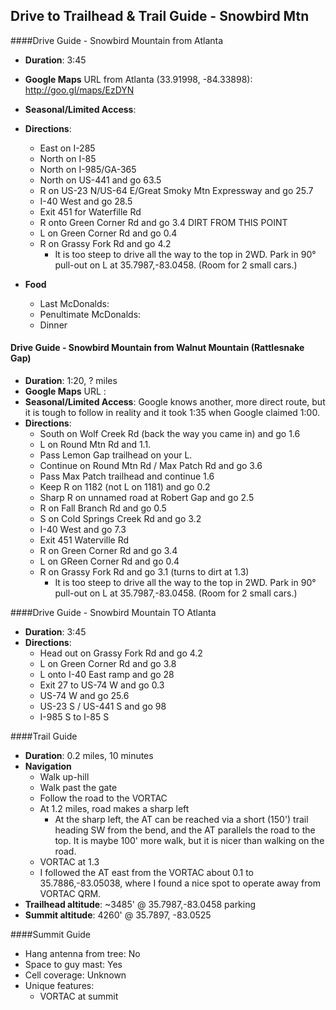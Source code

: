 Drive to Trailhead & Trail Guide - Snowbird Mtn
--------------------------------------------------------
####Drive Guide - Snowbird Mountain from Atlanta

* **Duration**: 3:45
* **Google Maps** URL from Atlanta (33.91998, -84.33898): http://goo.gl/maps/EzDYN
* **Seasonal/Limited Access**:
* **Directions**:
    * East on I-285
    * North on I-85
    * North on I-985/GA-365
    * North on US-441 and go 63.5
    * R on US-23 N/US-64 E/Great Smoky Mtn Expressway and go 25.7
    * I-40 West and go 28.5
    * Exit 451 for Waterfille Rd
    * R onto Green Corner Rd and go 3.4  DIRT FROM THIS POINT
    * L on Green Corner Rd and go 0.4
    * R on Grassy Fork Rd and go 4.2
        * It is too steep to drive all the way to the top in 2WD.  Park in 90° pull-out on L at 35.7987,-83.0458.  (Room for 2 small cars.)

* **Food**
    * Last McDonalds: 
    * Penultimate McDonalds: 
    * Dinner

#### Drive Guide - Snowbird Mountain from Walnut Mountain (Rattlesnake Gap)
* **Duration**: 1:20, ? miles
* **Google Maps** URL : 
* **Seasonal/Limited Access**: Google knows another, more direct route, but it is tough to follow in reality and it took 1:35 when Google claimed 1:00.
* **Directions**:
    * South on Wolf Creek Rd (back the way you came in) and go 1.6
    * L on Round Mtn Rd and 1.1.
    * Pass Lemon Gap trailhead on your L.
    * Continue on Round Mtn Rd / Max Patch Rd and go 3.6
    * Pass Max Patch trailhead and continue 1.6
    * Keep R on 1182 (not L on 1181) and go 0.2
    * Sharp R on unnamed road at Robert Gap and go 2.5
    * R on Fall Branch Rd and go 0.5
    * S on Cold Springs Creek Rd and go 3.2
    * I-40 West and go 7.3
    * Exit 451 Waterville Rd
    * R on Green Corner Rd and go 3.4
    * L on GReen Corner Rd and go 0.4
    * R on Grassy Fork Rd and go 3.1  (turns to dirt at 1.3)
        * It is too steep to drive all the way to the top in 2WD.  Park in 90° pull-out on L at 35.7987,-83.0458.  (Room for 2 small cars.)


####Drive Guide - Snowbird Mountain TO Atlanta
* **Duration**: 3:45
* **Directions**:
    * Head out on Grassy Fork Rd and go 4.2
    * L on Green Corner Rd and go 3.8
    * L onto I-40 East ramp and go 28
    * Exit 27 to US-74 W and go 0.3
    * US-74 W and go 25.6
    * US-23 S / US-441 S and go 98
    * I-985 S to I-85 S

####Trail Guide

* **Duration**: 0.2 miles, 10 minutes
* **Navigation**
    * Walk up-hill
    * Walk past the gate
    * Follow the road to the VORTAC
    * At 1.2 miles, road makes a sharp left
        * At the sharp left, the AT can be reached via a short (150') trail heading SW from the bend, and the AT parallels the road to the top.  It is maybe 100' more walk, but it is nicer than walking on the road.
    * VORTAC at 1.3
    * I followed the AT east from the VORTAC about 0.1 to 35.7886,-83.05038, where I found a nice spot to operate away from VORTAC QRM.
* **Trailhead altitude**: ~3485' @ 35.7987,-83.0458 parking
* **Summit altitude**: 4260' @ 35.7897, -83.0525

####Summit Guide

* Hang antenna from tree: No
* Space to guy mast: Yes
* Cell coverage: Unknown
* Unique features:
    * VORTAC at summit